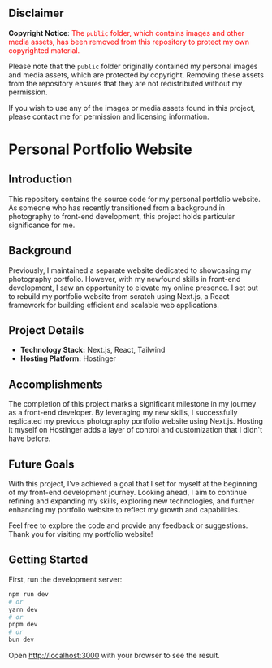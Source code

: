 ## Disclaimer

**Copyright Notice**: <span style="color:red;">The `public` folder, which contains images and other media assets, has been removed from this repository to protect my own copyrighted material.</span>

Please note that the `public` folder originally contained my personal images and media assets, which are protected by copyright. Removing these assets from the repository ensures that they are not redistributed without my permission.

If you wish to use any of the images or media assets found in this project, please contact me for permission and licensing information.

# Personal Portfolio Website

## Introduction

This repository contains the source code for my personal portfolio website. As someone who has recently transitioned from a background in photography to front-end development, this project holds particular significance for me.

## Background

Previously, I maintained a separate website dedicated to showcasing my photography portfolio. However, with my newfound skills in front-end development, I saw an opportunity to elevate my online presence. I set out to rebuild my portfolio website from scratch using Next.js, a React framework for building efficient and scalable web applications.

## Project Details

- **Technology Stack:** Next.js, React, Tailwind
- **Hosting Platform:** Hostinger

## Accomplishments

The completion of this project marks a significant milestone in my journey as a front-end developer. By leveraging my new skills, I successfully replicated my previous photography portfolio website using Next.js. Hosting it myself on Hostinger adds a layer of control and customization that I didn't have before.

## Future Goals

With this project, I've achieved a goal that I set for myself at the beginning of my front-end development journey. Looking ahead, I aim to continue refining and expanding my skills, exploring new technologies, and further enhancing my portfolio website to reflect my growth and capabilities.

Feel free to explore the code and provide any feedback or suggestions. Thank you for visiting my portfolio website!

## Getting Started

First, run the development server:

```bash
npm run dev
# or
yarn dev
# or
pnpm dev
# or
bun dev
```

Open [http://localhost:3000](http://localhost:3000) with your browser to see the result.
